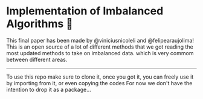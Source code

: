# Implementation of Imbalanced Algorithms :rocket:

This final paper has been made by @viniciusnicoleli and @felipearaujolima! 
This is an open source of a lot of different methods that we got reading the most updated methods to take on imbalanced data.
which is very commom between different areas.
______________________________________________________________________________________________________________________________

To use this repo make sure to clone it, once you got it, you can freely use it by importing from it, or even copying the codes 
For now we don't have the intention to drop it as a package...


